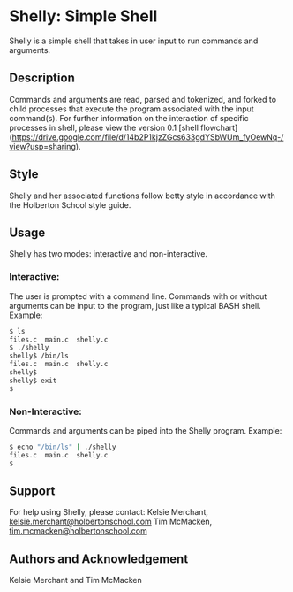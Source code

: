 # Shelly: Simple Shell
Shelly is a simple shell that takes in user input to run commands and arguments.

## Description
Commands and arguments are read, parsed and tokenized, and forked to child processes that execute the program associated with the input command(s). For further information on the interaction of specific processes in shell, please view the version 0.1 [shell flowchart] (https://drive.google.com/file/d/14b2P1kjzZGcs633gdYSbWUm_fyOewNq-/view?usp=sharing).

## Style
Shelly and her associated functions follow betty style in accordance with the Holberton School style guide.

## Usage
Shelly has two modes: interactive and non-interactive.
### Interactive:
The user is prompted with a command line.  Commands with or without arguments can be input to the program, just like a typical BASH shell.
Example:
```bash
$ ls
files.c  main.c  shelly.c
$ ./shelly
shelly$ /bin/ls
files.c  main.c  shelly.c
shelly$
shelly$ exit
$
```

### Non-Interactive:
Commands and arguments can be piped into the Shelly program.
Example:
```bash
$ echo "/bin/ls" | ./shelly
files.c  main.c  shelly.c
$
```

## Support
For help using Shelly, please contact:
Kelsie Merchant, kelsie.merchant@holbertonschool.com
Tim McMacken, tim.mcmacken@holbertonschool.com

## Authors and Acknowledgement
Kelsie Merchant and Tim McMacken
